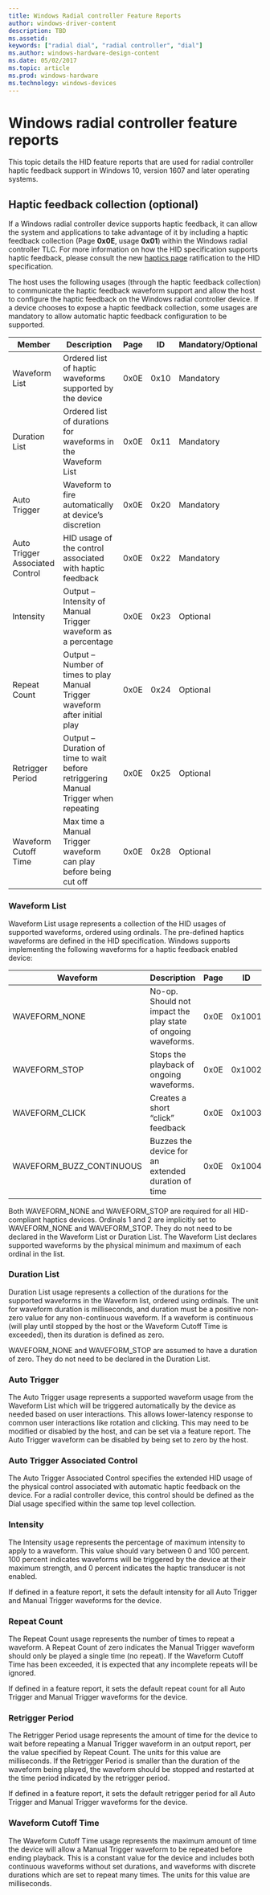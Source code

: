 ```yaml
---
title: Windows Radial controller Feature Reports
author: windows-driver-content
description: TBD
ms.assetid:
keywords: ["radial dial", "radial controller", "dial"]
ms.author: windows-hardware-design-content
ms.date: 05/02/2017
ms.topic: article
ms.prod: windows-hardware
ms.technology: windows-devices
---
```


# Windows radial controller feature reports

This topic details the HID feature reports that are used for radial controller haptic feedback support in Windows 10, version 1607 and later operating systems.

## Haptic feedback collection (optional)
If a Windows radial controller device supports haptic feedback, it can allow the system and applications to take advantage of it by including a haptic feedback collection (Page **0x0E**, usage **0x01**) within the Windows radial controller TLC. For more information on how the HID specification supports haptic feedback, please consult the new [haptics page](http://www.usb.org/developers/hidpage/HUTRR63b_-_Haptics_Page_Redline.pdf) ratification to the HID specification.

The host uses the following usages (through the haptic feedback collection) to communicate the haptic feedback waveform support and allow the host to configure the haptic feedback on the Windows radial controller device. If a device chooses to expose a haptic feedback collection, some usages are mandatory to allow automatic haptic feedback configuration to be supported.

| Member | Description | Page | ID | Mandatory/Optional |
| ---| --- | --- | --- | --- |
| Waveform List | Ordered list of haptic waveforms supported by the device | 0x0E | 0x10 | Mandatory |
| Duration List | Ordered list of durations for waveforms in the Waveform List | 0x0E | 0x11 | Mandatory |
| Auto Trigger | Waveform to fire automatically at device’s discretion | 0x0E | 0x20 | Mandatory |
| Auto Trigger Associated Control | HID usage of the control associated with haptic feedback | 0x0E | 0x22 | Mandatory |
| Intensity | Output – Intensity of Manual Trigger waveform as a percentage | 0x0E | 0x23 | Optional |
| Repeat Count | Output – Number of times to play Manual Trigger waveform after initial play | 0x0E | 0x24 | Optional |
| Retrigger Period | Output – Duration of time to wait before retriggering Manual Trigger when repeating | 0x0E | 0x25 | Optional |
| Waveform Cutoff Time | Max time a Manual Trigger waveform can play before being cut off | 0x0E | 0x28 | Optional |

### Waveform List

Waveform List usage represents a collection of the HID usages of supported waveforms, ordered using ordinals. The pre-defined haptics waveforms are defined in the HID specification. Windows supports implementing the following waveforms for a haptic feedback enabled device:

| Waveform | Description | Page | ID | Mandatory/Optional |
| ---| --- | --- | --- | --- |
| WAVEFORM_NONE| No-op. Should not impact the play state of ongoing waveforms. | 0x0E | 0x1001 | Mandatory |
| WAVEFORM_STOP| Stops the playback of ongoing waveforms. | 0x0E | 0x1002 | Mandatory |
| WAVEFORM_CLICK| Creates a short “click” feedback | 0x0E | 0x1003 | Mandatory |
| WAVEFORM_BUZZ_CONTINUOUS| Buzzes the device for an extended duration of time | 0x0E | 0x1004 | Optional |

Both WAVEFORM_NONE and WAVEFORM_STOP are required for all HID-compliant haptics devices. Ordinals 1 and 2 are implicitly set to WAVEFORM_NONE and WAVEFORM_STOP. They do not need to be declared in the Waveform List or Duration List. The Waveform List declares supported waveforms by the physical minimum and maximum of each ordinal in the list.

### Duration List

Duration List usage represents a collection of the durations for the supported waveforms in the Waveform list, ordered using ordinals. The unit for waveform duration is milliseconds, and duration must be a positive non-zero value for any non-continuous waveform. If a waveform is continuous (will play until stopped by the host or the Waveform Cutoff Time is exceeded), then its duration is defined as zero.

WAVEFORM_NONE and WAVEFORM_STOP are assumed to have a duration of zero. They do not need to be declared in the Duration List.

### Auto Trigger

The Auto Trigger usage represents a supported waveform usage from the Waveform List which will be triggered automatically by the device as needed based on user interactions. This allows lower-latency response to common user interactions like rotation and clicking. This may need to be modified or disabled by the host, and can be set via a feature report. The Auto Trigger waveform can be disabled by being set to zero by the host.

### Auto Trigger Associated Control

The Auto Trigger Associated Control specifies the extended HID usage of the physical control associated with automatic haptic feedback on the device. For a radial controller device, this control should be defined as the Dial usage specified within the same top level collection.

### Intensity

The Intensity usage represents the percentage of maximum intensity to apply to a waveform. This value should vary between 0 and 100 percent. 100 percent indicates waveforms will be triggered by the device at their maximum strength, and 0 percent indicates the haptic transducer is not enabled.

If defined in a feature report, it sets the default intensity for all Auto Trigger and Manual Trigger waveforms for the device.

### Repeat Count
The Repeat Count usage represents the number of times to repeat a waveform. A Repeat Count of zero indicates the Manual Trigger waveform should only be played a single time (no repeat). If the Waveform Cutoff Time has been exceeded, it is expected that any incomplete repeats will be ignored.

If defined in a feature report, it sets the default repeat count for all Auto Trigger and Manual Trigger waveforms for the device.

### Retrigger Period
The Retrigger Period usage represents the amount of time for the device to wait before repeating a Manual Trigger waveform in an output report, per the value specified by Repeat Count. The units for this value are milliseconds. If the Retrigger Period is smaller than the duration of the waveform being played, the waveform should be stopped and restarted at the time period indicated by the retrigger period.

If defined in a feature report, it sets the default retrigger period for all Auto Trigger and Manual Trigger waveforms for the device.

### Waveform Cutoff Time
The Waveform Cutoff Time usage represents the maximum amount of time the device will allow a Manual Trigger waveform to be repeated before ending playback. This is a constant value for the device and includes both continuous waveforms without set durations, and waveforms with discrete durations which are set to repeat many times. The units for this value are milliseconds.
